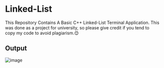 # Linked-List
This Repository Contains A Basic C++ Linked-List Terminal Application. This was done as a project for university, so please give credit if you tend to copy my code to avoid plagiarism.😊

## Output
![image](https://user-images.githubusercontent.com/87696858/140475485-2f85242e-9669-4730-b29e-030a8d8b1cd4.png)
